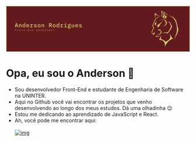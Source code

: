 <img src="img/Group%203.png">

# Opa, eu sou o Anderson 👋

- Sou desenvolvedor Front-End e estudante de Engenharia de Software na UNINTER.
- Aqui no Github você vai encontrar os projetos que venho desenvolvendo ao longo dos meus estudos. Dá uma olhadinha 😉
- Estou me dedicando ao aprendizado de JavaScript e React.
- Ah, você pode me encontrar aqui:<br><br>
<a href="https://www.linkedin.com/in/anderson-rodriguesdev/" target="_blank">![img](https://img.shields.io/badge/LinkedIn-0077B5?style=for-the-badge&logo=linkedin&logoColor=white)</a>
